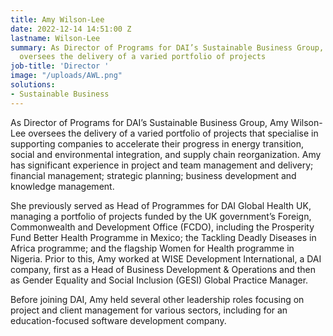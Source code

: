 ```yaml
---
title: Amy Wilson-Lee
date: 2022-12-14 14:51:00 Z
lastname: Wilson-Lee
summary: As Director of Programs for DAI’s Sustainable Business Group, Amy Wilson-Lee
  oversees the delivery of a varied portfolio of projects
job-title: 'Director '
image: "/uploads/AWL.png"
solutions:
- Sustainable Business
---
```


As Director of Programs for DAI’s Sustainable Business Group, Amy Wilson-Lee oversees the delivery of a varied portfolio of projects that specialise in supporting companies to accelerate their progress in energy transition, social and environmental integration, and supply chain reorganization. Amy has significant experience in project and team management and delivery; financial management; strategic planning; business development and knowledge management. 

She previously served as Head of Programmes for DAI Global Health UK, managing a portfolio of projects funded by the UK government’s Foreign, Commonwealth and Development Office (FCDO), including the Prosperity Fund Better Health Programme in Mexico; the Tackling Deadly Diseases in Africa programme; and the flagship Women for Health programme in Nigeria. Prior to this, Amy worked at WISE Development International, a DAI company, first as a Head of Business Development & Operations and then as Gender Equality and Social Inclusion (GESI) Global Practice Manager. 

Before joining DAI, Amy held several other leadership roles focusing on project and client management for various sectors, including for an education-focused software development company.